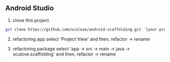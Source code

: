 ## Android Studio

1. clone this project
```bash
git clone https://github.com/sculove/android-scaffolding.git `[your projectname]`
```

2. refactoring app
select 'Project View' and then, refactor -> rename


3. refactoring package
select 'app -> src -> main -> java -> sculove.scaffolding' and then, refactor -> rename
